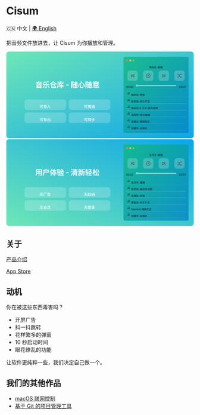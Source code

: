 # Cisum

🇨🇳 中文 | [🌍 English](README.md)

把音频文件放进去，让 Cisum 为你播放和管理。

![Cisum](./docs/feature-1.png) ![Cisum](./docs/feature-2.png)

## 关于

[产品介绍](https://coffic.zone.id/cisum)

[App Store](https://apps.apple.com/cn/app/cisum/id6466401036)

## 动机

你在被这些东西毒害吗？

- 开屏广告
- 抖一抖跳转
- 花样繁多的弹窗
- 10 秒启动时间
- 眼花缭乱的功能

让软件更纯粹一些，我们决定自己做一个。

## 我们的其他作品

- [macOS 联网控制](https://github.com/CofficLab/TravelMode)
- [基于 Git 的项目管理工具](https://github.com/CofficLab/GitOK)

